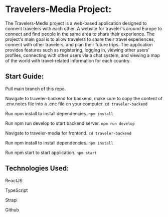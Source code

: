 # Travelers-Media Project:

The Travelers-Media project is a web-based application designed to connect travelers with each other. A website for traveler's around Europe to connect and find people in the same area to share their experience. The project's main goal is to allow travelers to share their travel experiences, connect with other travelers, and plan their future trips. The application provides features such as registering, logging in, viewing other users' profiles, connecting with other users via a chat system, and viewing a map of the world with travel-related information for each country.

## Start Guide:

Pull main branch of this repo.

Navigate to traveler-backend for backend, make sure to copy the content of .env.notes file into a .enc file on your computer.
```cd traveler-backend```

Run npm install to install dependencies.
```npm install```

Run npm run develop to start backend server.
```npm run develop```

Navigate to traveler-media for frontend.
```cd traveler-backend```

Run npm install to install dependencies.
```npm install```

Run npm start to start application.
```npm start```

## Technologies Used:

ReactJS

TypeScript

Strapi

Github
